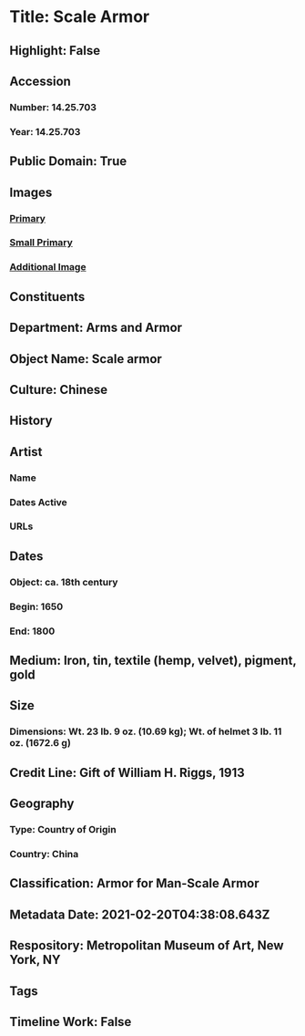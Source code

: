 # Title: Scale Armor
## Highlight: False
## Accession
### Number: 14.25.703
### Year: 14.25.703
## Public Domain: True
## Images
### [Primary](https://images.metmuseum.org/CRDImages/aa/original/14.25.703_25837_May2015.jpg)
### [Small Primary](https://images.metmuseum.org/CRDImages/aa/web-large/14.25.703_25837_May2015.jpg)
### [Additional Image](https://images.metmuseum.org/CRDImages/aa/original/DSCN8990.jpg)
## Constituents
## Department: Arms and Armor
## Object Name: Scale armor
## Culture: Chinese
## History
## Artist
### Name
### Dates Active
### URLs
## Dates
### Object: ca. 18th century
### Begin: 1650
### End: 1800
## Medium: Iron, tin, textile (hemp, velvet), pigment, gold
## Size
### Dimensions: Wt. 23 lb. 9 oz. (10.69 kg); Wt. of helmet 3 lb. 11 oz. (1672.6 g)
## Credit Line: Gift of William H. Riggs, 1913
## Geography
### Type: Country of Origin
### Country: China
## Classification: Armor for Man-Scale Armor
## Metadata Date: 2021-02-20T04:38:08.643Z
## Respository: Metropolitan Museum of Art, New York, NY
## Tags
## Timeline Work: False